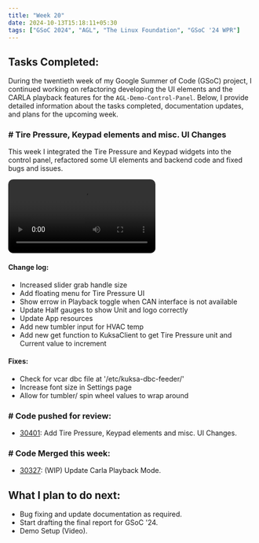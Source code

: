 ```yaml
---
title: "Week 20"
date: 2024-10-13T15:18:11+05:30
tags: ["GSoC 2024", "AGL", "The Linux Foundation", "GSoC '24 WPR"]
---
```


## Tasks Completed:

During the twentieth week of my Google Summer of Code (GSoC) project, I continued working on refactoring developing the UI elements and the CARLA playback features for the `AGL-Demo-Control-Panel`. Below, I provide detailed information about the tasks completed, documentation updates, and plans for the upcoming week.

### # Tire Pressure, Keypad elements and misc. UI Changes

This week I integrated the Tire Pressure and Keypad widgets into the control panel, refactored some UI elements and backend code and fixed bugs and issues.

<video src="./Vid.mp4" controls="controls" style="max-width: auto; border-radius: 10px">
</video>

#### Change log:
- Increased slider grab handle size
- Add floating menu for Tire Pressure UI
- Show errow in Playback toggle when CAN interface is not available
- Update Half gauges to show Unit and logo correctly
- Update App resources
- Add new tumbler input for HVAC temp
- Add new get function to KuksaClient to get Tire Pressure unit and Current value to increment

#### Fixes:
- Check for vcar dbc file at '/etc/kuksa-dbc-feeder/'
- Increase font size in Settings page
- Allow for tumbler/ spin wheel values to wrap around

### # Code pushed for review: 
- [30401](https://gerrit.automotivelinux.org/gerrit/c/src/agl-demo-control-panel/+/30401): Add Tire Pressure, Keypad elements and misc. UI Changes.

### # Code Merged this week:
- [30327](https://gerrit.automotivelinux.org/gerrit/c/src/agl-demo-control-panel/+/30327): (WIP) Update Carla Playback Mode.


## What I plan to do next:
- Bug fixing and update documentation as required.
- Start drafting the final report for GSoC '24.
- Demo Setup (Video).
